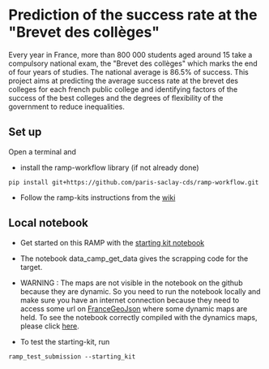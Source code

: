 # Prediction of the success rate at the "Brevet des collèges"

Every year in France, more than 800 000 students aged around 15 take a compulsory national exam, the "Brevet des collèges" which marks the end of four years of studies. The national average is 86.5% of success.  This project aims at predicting the average success rate at the brevet des colleges for each french public college and  identifying factors of the success of the best colleges and the degrees of flexibility of the government to reduce inequalities. 

## Set up

Open a terminal and

- install the ramp-workflow library (if not already done)

```
pip install git+https://github.com/paris-saclay-cds/ramp-workflow.git
```
- Follow the ramp-kits instructions from the <a href='https://github.com/paris-saclay-cds/ramp-workflow/wiki/Getting-started-with-a-ramp-kit'>wiki</a>

## Local notebook

- Get started on this RAMP with the <a href="https://github.com/CedricAllainEnsae/success-rates-brevet/blob/master/Starting_kit_taux-de-succes-brevet.ipynb"> starting kit notebook </a>

- The notebook data_camp_get_data gives the scrapping code for the target.

- WARNING : The maps are not visible in the notebook on the github because they are dynamic. So you need to run the notebook locally and  make sure you have an internet connection because they need to access some url on <a href='https://france-geojson.gregoiredavid.fr/' >FranceGeoJson</a> where some dynamic maps are held.
To see the notebook correctly compiled with the dynamics maps, please click <a href='https://nbviewer.jupyter.org/github/CedricAllainEnsae/success-rates-brevet/blob/master/Starting_kit_taux-de-succes-brevet.ipynb'>here</a>.

- To test the starting-kit, run

```
ramp_test_submission --starting_kit
```
